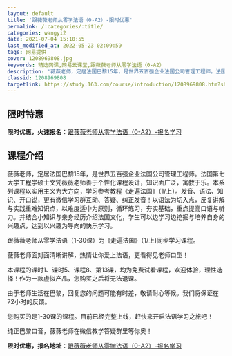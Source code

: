 ```yaml
---
layout: default
title: '跟薇薇老师从零学法语（0-A2）-限时优惠'
permalink: /:categories/:title/
categories: wangyi2
date: 2021-07-04 15:10:55
last_modified_at: 2022-05-23 02:09:59
tags: 网易提供
cover: 1208969808.jpg
keywords: 精选网课,网易云课堂,跟薇薇老师从零学法语（0-A2）
description: '薇薇老师，定居法国巴黎15年，是世界五百强企业法国公司管理工程师。法国第七大学工程学硕士文凭薇薇老师善于个性化课程设计，'
classid: 1208969808
targetlink: https://study.163.com/course/introduction/1208969808.htm?share=1&shareId=1025206652&utm_campaign=share&utm_medium=iphoneShare&utm_source=&utm_u=1025206652
---
```


## 限时特惠

**限时优惠，火速报名**：[跟薇薇老师从零学法语（0-A2）-报名学习](https://study.163.com/course/introduction/1208969808.htm?share=1&shareId=1025206652&utm_campaign=share&utm_medium=iphoneShare&utm_source=&utm_u=1025206652)

## 课程介绍

薇薇老师，定居法国巴黎15年，是世界五百强企业法国公司管理工程师。法国第七大学工程学硕士文凭薇薇老师善于个性化课程设计，知识面广泛，寓教于乐。本系列课程以实用主义为大方向，学习参考教程《走遍法国》（1/上）。发音、语法、知识、开口说，更有微信学习群互动、答疑、纠正发音！以语法为切入点，反复讲解与实践重难知识点，以难度适中为原则，循环练习，夯实基础，重点提高口语与听力。并结合小知识与亲身经历介绍法国文化，学生可以边学习边挖掘与培养自身的兴趣点，达到以兴趣为导向的快乐学习。

跟薇薇老师从零学法语（1-30课）为《走遍法国》（1/上)同步学习课程。

薇薇老师面对面清晰讲解，热情让你爱上法语，更看得见老师口型！

本课程的课时1、课时5、课程8、第13课，均为免费试看课程，欢迎体验，理性选择！作为一款虚拟产品，您购买之后将无法退课。

由于老师生活在巴黎，回复您的问题可能有时差，敬请耐心等候。我们将保证在72小时的反馈。

您购买的是1-30课的课程。目前已经完整上线，赶快来开启法语学习之旅吧！

纯正巴黎口音，薇薇老师在微信教学答疑群里等你奥！

**限时优惠，报名地址**：[跟薇薇老师从零学法语（0-A2）-报名学习](https://study.163.com/course/introduction/1208969808.htm?share=1&shareId=1025206652&utm_campaign=share&utm_medium=iphoneShare&utm_source=&utm_u=1025206652)

